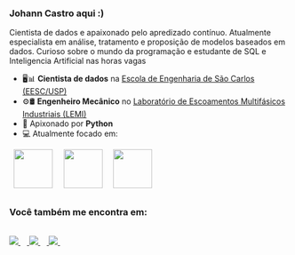 ### Johann Castro aqui :)
Cientista de dados e apaixonado pelo apredizado contínuo. Atualmente especialista em análise, tratamento e proposição de modelos baseados em dados.
Curioso sobre o mundo da programação e estudante de SQL e Inteligencia Artificial nas horas vagas

- 🖥️📊 **Cientista de dados** na <a href="https://eesc.usp.br/"> Escola de Engenharia de São Carlos (EESC/USP)</a>
- ⚙️🛢️ **Engenheiro Mecânico** no <a href="https://oscarmhrodriguez13.wixsite.com/lemi-usp"> Laboratório de Escoamentos Multifásicos Industriais (LEMI)</a>
- 🐍 Apixonado por **Python**
- 💻 Atualmente focado em:
<div display="inline">
 &nbsp;&nbsp;<img width='70' height='70' src="https://cdn.jsdelivr.net/gh/devicons/devicon/icons/python/python-original-wordmark.svg" width="70"/>&nbsp;&nbsp;
 &nbsp;&nbsp;<img width='70' height='70' src="https://cdn.jsdelivr.net/gh/devicons/devicon/icons/microsoftsqlserver/microsoftsqlserver-plain-wordmark.svg" width="70"/>&nbsp;&nbsp;
 &nbsp;&nbsp;<img width='70' height='70' src="https://cdn.jsdelivr.net/gh/devicons/devicon/icons/tensorflow/tensorflow-original.svg" width="70"/>&nbsp;&nbsp;
</div>
          
##

### Você também me encontra em:
&nbsp;<a href="https://www.linkedin.com/in/johann-castro-374975143">        
<img src="https://img.shields.io/badge/linkedin-%230077B5.svg?style=for-the-badge&logo=linkedin&logoColor=white" />
</a>&nbsp;
&nbsp;<a href="https://www.instagram.com/johan_castro_11/">
<img src="https://img.shields.io/badge/Instagram-%23E4405F.svg?style=for-the-badge&logo=Instagram&logoColor=white" />
</a>&nbsp;
&nbsp;<a href="https://www.kaggle.com/johanncastrob">
<img src="https://img.shields.io/badge/Kaggle-035a7d?style=for-the-badge&logo=kaggle&logoColor=white" />
</a>&nbsp;
